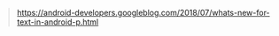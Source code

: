 


> https://android-developers.googleblog.com/2018/07/whats-new-for-text-in-android-p.html
> 
<!--stackedit_data:
eyJoaXN0b3J5IjpbLTU5MDk1ODI0NV19
-->